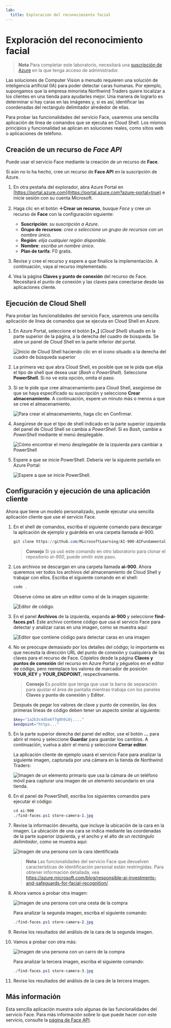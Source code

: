 ```yaml
---
lab:
  title: Exploración del reconocimiento facial
---
```


# Exploración del reconocimiento facial

> **Nota** Para completar este laboratorio, necesitará una [suscripción de Azure](https://azure.microsoft.com/free?azure-portal=true) en la que tenga acceso de administrador.

Las soluciones de Computer Vision a menudo requieren una solución de inteligencia artificial (IA) para poder detectar caras humanas. Por ejemplo, supongamos que la empresa minorista Northwind Traders quiere localizar a los clientes en una tienda para ayudarles mejor. Una manera de lograrlo es determinar si hay caras en las imágenes y, si es así, identificar las coordenadas del rectángulo delimitador alrededor de ellas.

Para probar las funcionalidades del servicio Face, usaremos una sencilla aplicación de línea de comandos que se ejecuta en Cloud Shell. Los mismos principios y funcionalidad se aplican en soluciones reales, como sitios web o aplicaciones de teléfono.

## Creación de un recurso de *Face API*

Puede usar el servicio Face mediante la creación de un recurso de **Face**.

Si aún no lo ha hecho, cree un recurso de **Face API** en la suscripción de Azure.

1. En otra pestaña del explorador, abra Azure Portal en [https://portal.azure.com](https://portal.azure.com?azure-portal=true) e inicie sesión con su cuenta Microsoft.

1. Haga clic en el botón **&#65291;Crear un recurso**, busque *Face* y cree un recurso de **Face** con la configuración siguiente:
    - **Suscripción**: *su suscripción a Azure*.
    - **Grupo de recursos**: *cree o seleccione un grupo de recursos con un nombre único*.
    - **Región**: *elija cualquier región disponible*.
    - **Nombre**: *escriba un nombre único*.
    - **Plan de tarifa**: F0 gratis.

1. Revise y cree el recurso y espere a que finalice la implementación. A continuación, vaya al recurso implementado.

1. Vea la página **Claves y punto de conexión** del recurso de Face. Necesitará el punto de conexión y las claves para conectarse desde las aplicaciones cliente.

## Ejecución de Cloud Shell

Para probar las funcionalidades del servicio Face, usaremos una sencilla aplicación de línea de comandos que se ejecuta en Cloud Shell en Azure. 

1. En Azure Portal, seleccione el botón **[>_]** (*Cloud Shell*) situado en la parte superior de la página, a la derecha del cuadro de búsqueda. Se abre un panel de Cloud Shell en la parte inferior del portal. 

    ![Inicio de Cloud Shell haciendo clic en el icono situado a la derecha del cuadro de búsqueda superior](media/create-face-solutions/powershell-portal-guide-1.png)

1. La primera vez que abra Cloud Shell, es posible que se le pida que elija el tipo de shell que desea usar (*Bash* o *PowerShell*). Seleccione **PowerShell**. Si no ve esta opción, omita el paso.  

1. Si se le pide que cree almacenamiento para Cloud Shell, asegúrese de que se haya especificado su suscripción y seleccione **Crear almacenamiento**. A continuación, espere un minuto más o menos a que se cree el almacenamiento.

    ![Para crear el almacenamiento, haga clic en Confirmar.](media/create-face-solutions/powershell-portal-guide-2.png)       

1. Asegúrese de que el tipo de shell indicado en la parte superior izquierda del panel de Cloud Shell se cambia a *PowerShell*. Si es *Bash*, cambie a *PowerShell* mediante el menú desplegable.

    ![Cómo encontrar el menú desplegable de la izquierda para cambiar a PowerShell](media/create-face-solutions/powershell-portal-guide-3.png) 

1. Espere a que se inicie PowerShell. Debería ver la siguiente pantalla en Azure Portal:  

    ![Espere a que se inicie PowerShell.](media/create-face-solutions/powershell-prompt.png)

## Configuración y ejecución de una aplicación cliente

Ahora que tiene un modelo personalizado, puede ejecutar una sencilla aplicación cliente que use el servicio Face.

1. En el shell de comandos, escriba el siguiente comando para descargar la aplicación de ejemplo y guárdela en una carpeta llamada ai-900.

    ```PowerShell
    git clone https://github.com/MicrosoftLearning/AI-900-AIFundamentals ai-900
    ```

    > **Consejo** Si ya usó este comando en otro laboratorio para clonar el repositorio *ai-900*, puede omitir este paso.

1. Los archivos se descargan en una carpeta llamada **ai-900**. Ahora queremos ver todos los archivos del almacenamiento de Cloud Shell y trabajar con ellos. Escriba el siguiente comando en el shell:

     ```PowerShell
    code .
    ```

    Observe cómo se abre un editor como el de la imagen siguiente: 

    ![Editor de código.](media/create-face-solutions/powershell-portal-guide-4.png) 

1. En el panel **Archivos** de la izquierda, expanda **ai-900** y seleccione **find-faces.ps1**. Este archivo contiene código que usa el servicio Face para detectar y analizar caras en una imagen, como se muestra aquí:

    ![Editor que contiene código para detectar caras en una imagen](media/create-face-solutions/find-faces-code.png)

1. No se preocupe demasiado por los detalles del código; lo importante es que necesita la dirección URL del punto de conexión y cualquiera de las claves para el recurso de Face. Cópielos desde la página **Claves y puntos de conexión** del recurso en Azure Portal y péguelos en el editor de código, pero reemplace los valores de marcador de posición **YOUR_KEY** y **YOUR_ENDPOINT**, respectivamente.

    > **Consejo** Es posible que tenga que usar la barra de separación para ajustar el área de pantalla mientras trabaja con los paneles **Claves y punto de conexión** y **Editor**.

    Después de pegar los valores de clave y punto de conexión, las dos primeras líneas de código deben tener un aspecto similar al siguiente:

    ```PowerShell
    $key="1a2b3c4d5e6f7g8h9i0j...."    
    $endpoint="https..."
    ```

1. En la parte superior derecha del panel del editor, use el botón **...** para abrir el menú y seleccione **Guardar** para guardar los cambios. A continuación, vuelva a abrir el menú y seleccione **Cerrar editor**.

    La aplicación cliente de ejemplo usará el servicio Face para analizar la siguiente imagen, capturada por una cámara en la tienda de Northwind Traders:

    ![Imagen de un elemento primario que usa la cámara de un teléfono móvil para capturar una imagen de un elemento secundario en una tienda.](media/create-face-solutions/store-camera-1.jpg)

1. En el panel de PowerShell, escriba los siguientes comandos para ejecutar el código:

    ```PowerShell
    cd ai-900
    ./find-faces.ps1 store-camera-1.jpg
    ```

1. Revise la información devuelta, que incluye la ubicación de la cara en la imagen. La ubicación de una cara se indica mediante las coordenadas de la parte superior izquierda, y el ancho y el alto de un *rectángulo delimitador*, como se muestra aquí:

    ![Imagen de una persona con la cara identificada](media/create-face-solutions/store-camera-1-face.jpg)

    >**Nota** Las funcionalidades del servicio Face que devuelven características de identificación personal están restringidas. Para obtener información detallada, vea https://azure.microsoft.com/blog/responsible-ai-investments-and-safeguards-for-facial-recognition/.

1. Ahora vamos a probar otra imagen:

    ![Imagen de una persona con una cesta de la compra](media/create-face-solutions/store-camera-2.jpg)

    Para analizar la segunda imagen, escriba el siguiente comando:

    ```PowerShell
    ./find-faces.ps1 store-camera-2.jpg
    ```

1. Revise los resultados del análisis de la cara de la segunda imagen.

1. Vamos a probar con otra más:

    ![Imagen de una persona con un carro de la compra](media/create-face-solutions/store-camera-3.jpg)

    Para analizar la tercera imagen, escriba el siguiente comando:

    ```PowerShell
    ./find-faces.ps1 store-camera-3.jpg
    ```

1. Revise los resultados del análisis de la cara de la tercera imagen.

## Más información

Esta sencilla aplicación muestra solo algunas de las funcionalidades del servicio Face. Para más información sobre lo que puede hacer con este servicio, consulte la [página de Face API](https://azure.microsoft.com/en-us/products/cognitive-services/vision-services).
